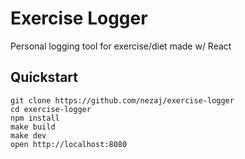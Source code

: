 # Exercise Logger
Personal logging tool for exercise/diet made w/ React

## Quickstart
```
git clone https://github.com/nezaj/exercise-logger
cd exercise-logger
npm install
make build
make dev
open http://localhost:8080
```
